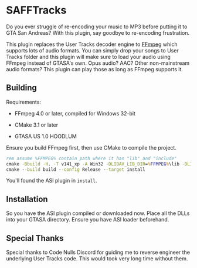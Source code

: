 SAFFTracks
======

Do you ever struggle of re-encoding your music to MP3 before putting it to GTA San Andreas?
With this plugin, say goodbye to re-encoding frustration.

This plugin replaces the User Tracks decoder engine to [FFmpeg](https://www.ffmpeg.org/)
which supports lots of audio formats. You can simply drop your songs to User Tracks folder
and this plugin will make sure to load your audio using FFmpeg instead of GTASA's own.
Opus audio? AAC? Other non-mainstream audio formats? This plugin can play those as long as
FFmpeg supports it.

Building
-----

Requirements:

* FFmpeg 4.0 or later, compiled for Windows 32-bit

* CMake 3.1 or later

* GTASA US 1.0 HOODLUM

Ensure you build FFmpeg first, then use CMake to compile the project.

```cmd
rem assume %FFMPEG% contain path where it has "lib" and "include"
cmake -Bbuild -H. -T v141_xp -A Win32 -DLIBAV_LIB_DIR=%FFMPEG%\lib -DLIBAV_INCLUDE_DIR=%FFMPEG%\include -DCMAKE_INSTALL_PREFIX=%CD%\install
cmake --build build --config Release --target install
```

You'll found the ASI plugin in `install`.

Installation
-----

So you have the ASI plugin compiled or downloaded now. Place all the DLLs into your GTASA directory.
Ensure you have ASI loader beforehand.

Special Thanks
-----

Special thanks to Code Nulls Discord for guiding me to reverse engineer the underlying User Tracks
code. This would took very long time without them.
